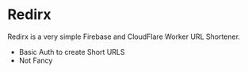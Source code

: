 # Redirx

Redirx is a very simple Firebase and CloudFlare Worker URL Shortener.

- Basic Auth to create Short URLS
- Not Fancy

